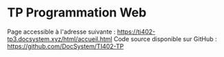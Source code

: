 # TP Programmation Web

Page accessible à l'adresse suivante : https://ti402-tp3.docsystem.xyz/html/accueil.html
Code source disponible sur GitHub : https://github.com/DocSystem/TI402-TP